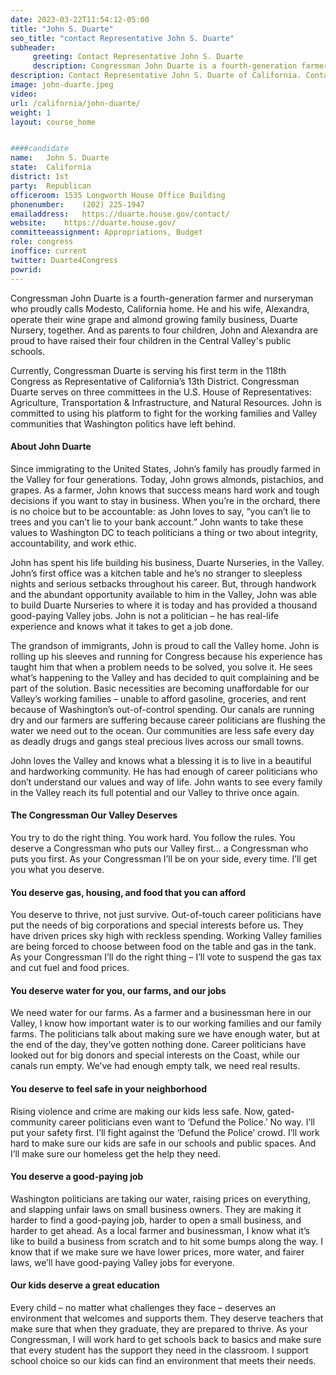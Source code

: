 ```yaml
---
date: 2023-03-22T11:54:12-05:00
title: "John S. Duarte"
seo_title: "contact Representative John S. Duarte"
subheader:
     greeting: Contact Representative John S. Duarte 
     description: Congressman John Duarte is a fourth-generation farmer and nurseryman who proudly calls Modesto, California home. He and his wife, Alexandra, operate their wine grape and almond growing family business, Duarte Nursery, together.
description: Contact Representative John S. Duarte of California. Contact information for John S. Duarte includes email address, phone number, and mailing address.
image: john-duarte.jpeg
video: 
url: /california/john-duarte/
weight: 1
layout: course_home


####candidate
name:	John S. Duarte
state:	California
district: 1st
party:	Republican
officeroom:	1535 Longworth House Office Building
phonenumber:	(202) 225-1947
emailaddress:	https://duarte.house.gov/contact/
website:	https://duarte.house.gov/
committeeassignment: Appropriations, Budget
role: congress
inoffice: current
twitter: Duarte4Congress
powrid: 
---
```


Congressman John Duarte is a fourth-generation farmer and nurseryman who proudly calls Modesto, California home. He and his wife, Alexandra, operate their wine grape and almond growing family business, Duarte Nursery, together. And as parents to four children, John and Alexandra are proud to have raised their four children in the Central Valley's public schools.

Currently, Congressman Duarte is serving his first term in the 118th Congress as Representative of California’s 13th District. Congressman Duarte serves on three committees in the U.S. House of Representatives: Agriculture, Transportation & Infrastructure, and Natural Resources. John is committed to using his platform to fight for the working families and Valley communities that Washington politics have left behind.

#### About John Duarte
Since immigrating to the United States, John’s family has proudly farmed in the Valley for four generations. Today, John grows almonds, pistachios, and grapes. As a farmer, John knows that success means hard work and tough decisions if you want to stay in business. When you’re in the orchard, there is no choice but to be accountable: as John loves to say, “you can’t lie to trees and you can’t lie to your bank account.” John wants to take these values to Washington DC to teach politicians a thing or two about integrity, accountability, and work ethic.

John has spent his life building his business, Duarte Nurseries, in the Valley. John’s first office was a kitchen table and he’s no stranger to sleepless nights and serious setbacks throughout his career. But, through handwork and the abundant opportunity available to him in the Valley, John was able to build Duarte Nurseries to where it is today and has provided a thousand good-paying Valley jobs. John is not a politician – he has real-life experience and knows what it takes to get a job done.


The grandson of immigrants, John is proud to call the Valley home. John is rolling up his sleeves and running for Congress because his experience has taught him that when a problem needs to be solved, you solve it.  He sees what’s happening to the Valley and has decided to quit complaining and be part of the solution. Basic necessities are becoming unaffordable for our Valley’s working families – unable to afford gasoline, groceries, and rent because of Washington’s out-of-control spending. Our canals are running dry and our farmers are suffering because career politicians are flushing the water we need out to the ocean. Our communities are less safe every day as deadly drugs and gangs steal precious lives across our small towns.

John loves the Valley and knows what a blessing it is to live in a beautiful and hardworking community. He has had enough of career politicians who don’t understand our values and way of life. John wants to see every family in the Valley reach its full potential and our Valley to thrive once again. 

#### The Congressman Our Valley Deserves

You try to do the right thing. You work hard. You follow the rules. You deserve a Congressman who puts our Valley first… a Congressman who puts you first. As your Congressman I’ll be on your side, every time. I’ll get you what you deserve.

#### You deserve gas, housing, and food that you can afford 
You deserve to thrive, not just survive. Out-of-touch career politicians have put the needs of big corporations and special interests before us. They have driven prices sky high with reckless spending. Working Valley families are being forced to choose between food on the table and gas in the tank.  As your Congressman I’ll do the right thing – I’ll vote to suspend the gas tax and cut fuel and food prices. 

#### You deserve water for you, our farms, and our jobs
We need water for our farms. As a farmer and a businessman here in our Valley, I know how important water is to our working families and our family farms. The politicians talk about making sure we have enough water, but at the end of the day, they’ve gotten nothing done. Career politicians have looked out for big donors and special interests on the Coast, while our canals run empty. We’ve had enough empty talk, we need real results.

#### You deserve to feel safe in your neighborhood
Rising violence and crime are making our kids less safe. Now, gated-community career politicians even want to ‘Defund the Police.’ No way. I’ll put your safety first. I’ll fight against the ‘Defund the Police’ crowd. I’ll work hard to make sure our kids are safe in our schools and public spaces. And I’ll make sure our homeless get the help they need.

#### You deserve a good-paying job
Washington politicians are taking our water, raising prices on everything, and slapping unfair laws on small business owners. They are making it harder to find a good-paying job, harder to open a small business, and harder to get ahead. As a local farmer and businessman, I know what it’s like to build a business from scratch and to hit some bumps along the way. I know that if we make sure we have lower prices, more water, and fairer laws, we’ll have good-paying Valley jobs for everyone.

#### Our kids deserve a great education 
Every child – no matter what challenges they face – deserves an environment that welcomes and supports them. They deserve teachers that make sure that when they graduate, they are prepared to thrive. As your Congressman, I will work hard to get schools back to basics and make sure that every student has the support they need in the classroom. I support school choice so our kids can find an environment that meets their needs. 